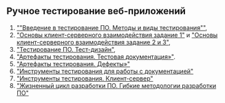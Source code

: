 ## Ручное тестирование веб-приложений

  1. [""Введение в тестирование ПО. Методы и виды тестирования""](https://docs.google.com/document/d/1-tcf13gJBvVwNKeSM0JA-PdN8zVzjOCkP8u51YIPdw0/edit),  
  2. ["Основы клиент-серверного взаимодействия задание 1"](https://docs.google.com/document/d/1e5Dcz4rhusJSwlaT7LSs-MxNcanqC_KzDQj5WAZsiLE/edit) и ["Основы клиент-серверного взаимодействия задание 2 и 3"](https://drive.google.com/drive/folders/1LtODqKsib1mTms-qtc-7scGHJQXuuY7Z),  
  3. ["Тестирование ПО. Тест-дизайн"](https://docs.google.com/document/d/1V_9g-yzCWle9O22Wmw1lT0JV7pCjIqQQrRWr59lKThY/edit),  
  4. ["Артефакты тестирования. Тестовая документация»"](https://docs.google.com/spreadsheets/d/1OQYlXitOT6CrEUxjtRADIS5SRdmqLzLWwFV5V1KDoG8/edit#gid=0).
  5. ["Артефакты тестирования. Дефекты»"](https://docs.google.com/document/d/1yp3Ig8s6kINN6AjK64AacsvuhIE63AHYa6QbnqAW6w4/edit#heading=h.xndxutj5l526)
  6. ["Инструменты тестирования для работы с документацией"](https://drive.google.com/drive/folders/1LtODqKsib1mTms-qtc-7scGHJQXuuY7Z)
  7. ["Инструменты тестирования. Клиент-сервер"](https://drive.google.com/drive/folders/1aNRGyaeRYx3E13F8XXxsGrhMTiZ0ww_R)
  8. ["Жизненный цикл разработки ПО. Гибкие методологии разработки ПО"](https://docs.google.com/document/d/1D1vdy0HRk-ftVsPkVk52jrH7evvhB7qHo8ZtYZPUabs/edit)
